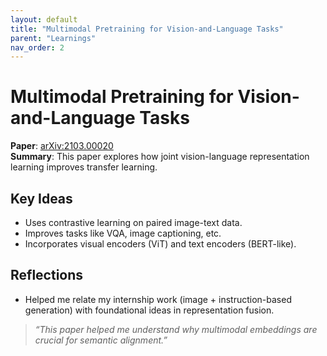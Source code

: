 ```yaml
---
layout: default
title: "Multimodal Pretraining for Vision-and-Language Tasks"
parent: "Learnings"
nav_order: 2
---
```


# Multimodal Pretraining for Vision-and-Language Tasks

**Paper**: [arXiv:2103.00020](https://arxiv.org/abs/2103.00020)  
**Summary**: This paper explores how joint vision-language representation learning improves transfer learning.

## Key Ideas

- Uses contrastive learning on paired image-text data.
- Improves tasks like VQA, image captioning, etc.
- Incorporates visual encoders (ViT) and text encoders (BERT-like).

## Reflections

- Helped me relate my internship work (image + instruction-based generation) with foundational ideas in representation fusion.

> _“This paper helped me understand why multimodal embeddings are crucial for semantic alignment.”_
